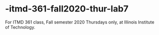 # -itmd-361-fall2020-thur-lab7
For ITMD 361 class, Fall semester 2020 Thursdays only, at Illinois Institute of Technology.
